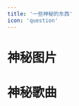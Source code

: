 ```yaml
---
title: '一些神秘的东西'
icon: 'question'
---
```


# 神秘图片

# 神秘歌曲

<VidStack src="https://store.s1r0ko.top/audios/queen_east_road.m4a" title="神秘路的东边"/>

<br/>

<VidStack src="https://store.s1r0ko.top/audios/funky_road.mp3" title="funky road"/>